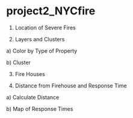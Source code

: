 # project2_NYCfire
1. Location of Severe Fires


2. Layers and Clusters

a) Color by Type of Property

b) Cluster


3. Fire Houses

4. Distance from Firehouse and Response Time

a) Calculate Distance


b) Map of Response Times


